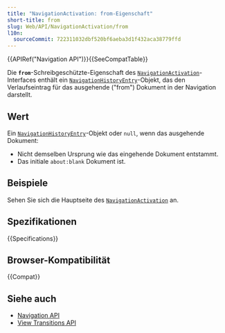 ```yaml
---
title: "NavigationActivation: from-Eigenschaft"
short-title: from
slug: Web/API/NavigationActivation/from
l10n:
  sourceCommit: 722311032dbf520bf6aeba3d1f432aca38779ffd
---
```


{{APIRef("Navigation API")}}{{SeeCompatTable}}

Die **`from`**-Schreibgeschützte-Eigenschaft des [`NavigationActivation`](/de/docs/Web/API/NavigationActivation)-Interfaces enthält ein [`NavigationHistoryEntry`](/de/docs/Web/API/NavigationHistoryEntry)-Objekt, das den Verlaufseintrag für das ausgehende ("from") Dokument in der Navigation darstellt.

## Wert

Ein [`NavigationHistoryEntry`](/de/docs/Web/API/NavigationHistoryEntry)-Objekt oder `null`, wenn das ausgehende Dokument:

- Nicht demselben Ursprung wie das eingehende Dokument entstammt.
- Das initiale `about:blank` Dokument ist.

## Beispiele

Sehen Sie sich die Hauptseite des [`NavigationActivation`](/de/docs/Web/API/NavigationActivation) an.

## Spezifikationen

{{Specifications}}

## Browser-Kompatibilität

{{Compat}}

## Siehe auch

- [Navigation API](/de/docs/Web/API/Navigation_API)
- [View Transitions API](/de/docs/Web/API/View_Transitions_API)
